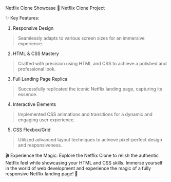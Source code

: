 Netflix Clone Showcase
🍿 Netflix Clone Project


✨ Key Features:
1. Responsive Design
>Seamlessly adapts to various screen sizes for an immersive experience.
2. HTML & CSS Mastery
>Crafted with precision using HTML and CSS to achieve a polished and professional look.
3. Full Landing Page Replica
>Successfully replicated the iconic Netflix landing page, capturing its essence.
4. Interactive Elements
>Implemented CSS animations and transitions for a dynamic and engaging user experience.
5. CSS Flexbox/Grid
>Utilized advanced layout techniques to achieve pixel-perfect design and responsiveness.


🎬 Experience the Magic:
Explore the Netflix Clone to relish the authentic Netflix feel while showcasing your HTML and CSS skills. Immerse yourself in the world of web development and experience the magic of a fully responsive Netflix landing page! 🚀
